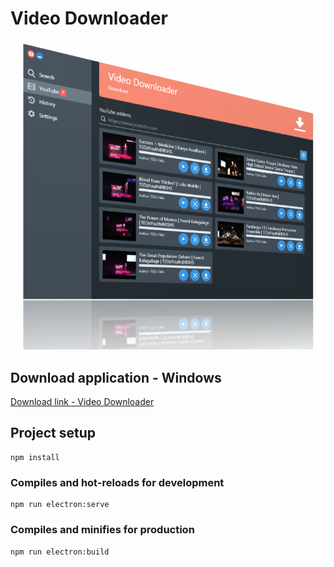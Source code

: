 # Video Downloader #
![](doc/download_1.PNG)

## Download application - Windows ##
[Download link - Video Downloader](https://github.com/robertorlowski/video-downloader/releases/download/v0.1.0/Video.Downloader.Setup.0.1.0.exe)


## Project setup
```
npm install
```

### Compiles and hot-reloads for development
```
npm run electron:serve
```

### Compiles and minifies for production
```
npm run electron:build
```
